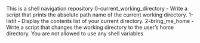 This is a shell navigation repository
0-current_working_directory - Write a script that prints the absolute path name of the current working directory.
1-listit - Display the contents list of your current directory.
2-bring_me_home - Write a script that changes the working directory to the user’s home directory. You are not allowed to use any shell variables
